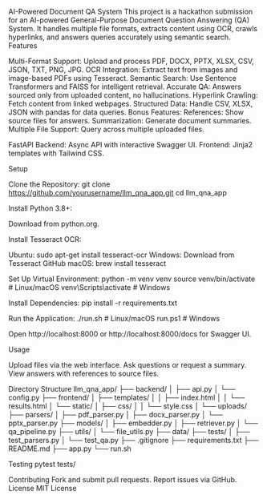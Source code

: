 AI-Powered Document QA System
This project is a hackathon submission for an AI-powered General-Purpose Document Question Answering (QA) System. It handles multiple file formats, extracts content using OCR, crawls hyperlinks, and answers queries accurately using semantic search.
Features

Multi-Format Support: Upload and process PDF, DOCX, PPTX, XLSX, CSV, JSON, TXT, PNG, JPG.
OCR Integration: Extract text from images and image-based PDFs using Tesseract.
Semantic Search: Use Sentence Transformers and FAISS for intelligent retrieval.
Accurate QA: Answers sourced only from uploaded content, no hallucinations.
Hyperlink Crawling: Fetch content from linked webpages.
Structured Data: Handle CSV, XLSX, JSON with pandas for data queries.
Bonus Features:
References: Show source files for answers.
Summarization: Generate document summaries.
Multiple File Support: Query across multiple uploaded files.


FastAPI Backend: Async API with interactive Swagger UI.
Frontend: Jinja2 templates with Tailwind CSS.

Setup

Clone the Repository:
git clone https://github.com/yourusername/llm_qna_app.git
cd llm_qna_app


Install Python 3.8+:

Download from python.org.


Install Tesseract OCR:

Ubuntu: sudo apt-get install tesseract-ocr
Windows: Download from Tesseract GitHub
macOS: brew install tesseract


Set Up Virtual Environment:
python -m venv venv
source venv/bin/activate  # Linux/macOS
venv\Scripts\activate     # Windows


Install Dependencies:
pip install -r requirements.txt


Run the Application:
./run.sh  # Linux/macOS
run.ps1   # Windows

Open http://localhost:8000 or http://localhost:8000/docs for Swagger UI.


Usage

Upload files via the web interface.
Ask questions or request a summary.
View answers with references to source files.

Directory Structure
llm_qna_app/
├── backend/
│   ├── api.py
│   └── config.py
├── frontend/
│   ├── templates/
│   │   ├── index.html
│   │   └── results.html
│   └── static/
│       ├── css/
│       │   └── style.css
│       └── uploads/
├── parsers/
│   ├── pdf_parser.py
│   ├── docx_parser.py
│   └── pptx_parser.py
├── models/
│   ├── embedder.py
│   ├── retriever.py
│   └── qa_pipeline.py
├── utils/
│   └── file_utils.py
├── data/
├── tests/
│   ├── test_parsers.py
│   └── test_qa.py
├── .gitignore
├── requirements.txt
├── README.md
├── app.py
└── run.sh

Testing
pytest tests/

Contributing
Fork and submit pull requests. Report issues via GitHub.
License
MIT License
